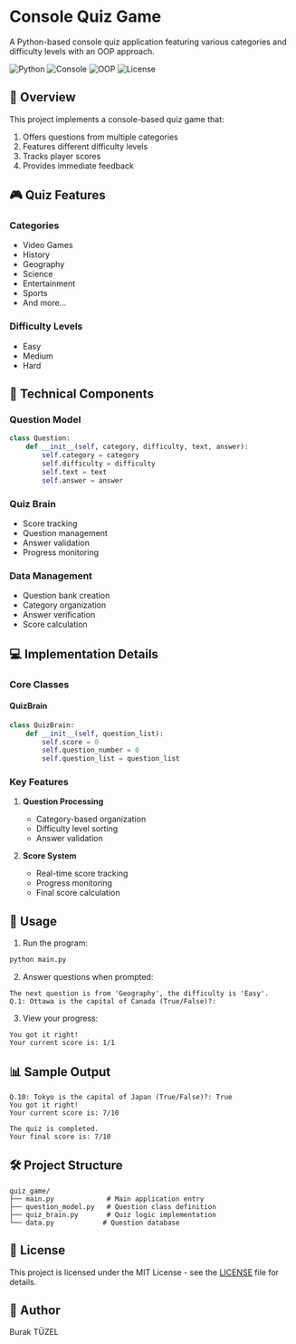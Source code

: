 # Console Quiz Game

A Python-based console quiz application featuring various categories and difficulty levels with an OOP approach.

![Python](https://img.shields.io/badge/Python-3.8+-blue)
![Console](https://img.shields.io/badge/Console-Application-green)
![OOP](https://img.shields.io/badge/OOP-Principles-orange)
![License](https://img.shields.io/badge/License-MIT-yellow)

## 🎯 Overview

This project implements a console-based quiz game that:
1. Offers questions from multiple categories
2. Features different difficulty levels
3. Tracks player scores
4. Provides immediate feedback

## 🎮 Quiz Features

### Categories
- Video Games
- History
- Geography
- Science
- Entertainment
- Sports
- And more...

### Difficulty Levels
- Easy
- Medium
- Hard

## 🔧 Technical Components

### Question Model
```python
class Question:
    def __init__(self, category, difficulty, text, answer):
        self.category = category
        self.difficulty = difficulty
        self.text = text
        self.answer = answer
```

### Quiz Brain
- Score tracking
- Question management
- Answer validation
- Progress monitoring

### Data Management
- Question bank creation
- Category organization
- Answer verification
- Score calculation

## 💻 Implementation Details

### Core Classes

#### QuizBrain
```python
class QuizBrain:
    def __init__(self, question_list):
        self.score = 0
        self.question_number = 0
        self.question_list = question_list
```

### Key Features
1. **Question Processing**
   - Category-based organization
   - Difficulty level sorting
   - Answer validation

2. **Score System**
   - Real-time score tracking
   - Progress monitoring
   - Final score calculation

## 🚀 Usage

1. Run the program:
```bash
python main.py
```

2. Answer questions when prompted:
```
The next question is from 'Geography', the difficulty is 'Easy'.
Q.1: Ottawa is the capital of Canada (True/False)?: 
```

3. View your progress:
```
You got it right!
Your current score is: 1/1
```

## 📊 Sample Output

```
Q.10: Tokyo is the capital of Japan (True/False)?: True
You got it right!
Your current score is: 7/10

The quiz is completed.
Your final score is: 7/10
```

## 🛠️ Project Structure

```
quiz_game/
├── main.py             # Main application entry
├── question_model.py   # Question class definition
├── quiz_brain.py       # Quiz logic implementation
└── data.py            # Question database
```

## 📝 License

This project is licensed under the MIT License - see the [LICENSE](LICENSE) file for details.

## 👥 Author

Burak TÜZEL